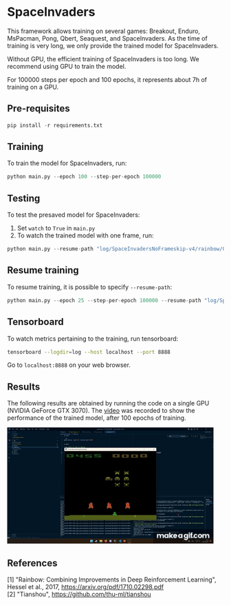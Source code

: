 # SpaceInvaders

This framework allows training on several games: Breakout, Enduro, MsPacman, Pong, Qbert, Seaquest, and SpaceInvaders. As the time of training is very long, we only provide the trained model for SpaceInvaders. 

Without GPU, the efficient training of SpaceInvaders is too long. We recommend using GPU to train the model.

For 100000 steps per epoch and 100 epochs, it represents about 7h of training on a GPU.

## Pre-requisites

```py
pip install -r requirements.txt
```

## Training

To train the model for SpaceInvaders, run:

```py
python main.py --epoch 100 --step-per-epoch 100000
```

## Testing

To test the presaved model for SpaceInvaders:

1. Set `watch` to `True` in `main.py`
2. To watch the trained model with one frame, run:

```py
python main.py --resume-path "log/SpaceInvadersNoFrameskip-v4/rainbow/0/policy_save/policy.pth" --render 0.0125 --test-num 1 --training-num 1
```

## Resume training

To resume training, it is possible to specify `--resume-path`:

```py
python main.py --epoch 25 --step-per-epoch 100000 --resume-path "log/SpaceInvadersNoFrameskip-v4/rainbow/0/policy_save/policy.pth"
```
## Tensorboard

To watch metrics pertaining to the training, run tensorboard:

```sh
tensorboard --logdir=log --host localhost --port 8888
```
Go to `localhost:8888` on your web browser.

## Results

The following results are obtained by running the code on a single GPU (NVIDIA GeForce GTX 3070). The [video](./videos/2023_02_13_191552.mp4) was recorded to show the performance of the trained model, after 100 epochs of training.

[![SpaceInvaders](./videos/2023_02_13_191552.gif)](./videos/2023_02_13_191552.mp4)

## References

[1] "Rainbow: Combining Improvements in Deep Reinforcement Learning", Hessel et al., 2017, https://arxiv.org/pdf/1710.02298.pdf  
[2] "Tianshou", https://github.com/thu-ml/tianshou
